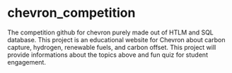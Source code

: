 # chevron_competition
The competition github for chevron purely made out of HTLM and SQL database.
This project is an educational website for Chevron about carbon capture, hydrogen, renewable fuels, and carbon offset.
This project will provide informations about the topics above and fun quiz for student engagement.

